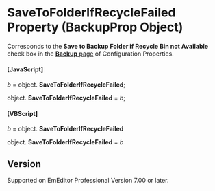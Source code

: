 # SaveToFolderIfRecycleFailed Property (BackupProp Object)

Corresponds to the **Save to Backup Folder if Recycle Bin not Available** check box in the
[**Backup** page](../../dlg/properties/backup/index) of Configuration Properties.

#### \[JavaScript\]

_b_ = object. **SaveToFolderIfRecycleFailed**;

object. **SaveToFolderIfRecycleFailed** = _b_;

#### \[VBScript\]

_b_ = object. **SaveToFolderIfRecycleFailed**

object. **SaveToFolderIfRecycleFailed** = _b_

## Version

Supported on EmEditor Professional Version 7.00 or later.
